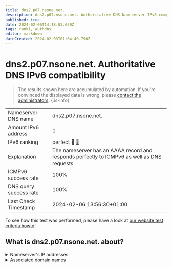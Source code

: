 ```yaml
---
title: dns2.p07.nsone.net.
description: dns2.p07.nsone.net. Authoritative DNS Nameserver IPv6 compatibility
published: true
date: 2024-02-06T14:18:03.650Z
tags: rank1, authdns
editor: markdown
dateCreated: 2024-02-03T01:04:40.790Z
---
```


# dns2.p07.nsone.net. Authoritative DNS IPv6 compatibility

> The results shown here are accumulated by automation. If you're convinced the displayed data is wrong, please [contact the administrators](/howto/chat). 
{.is-info}




|   |   |
| - | - |
| Nameserver DNS name | dns2.p07.nsone.net.
| Amount IPv6 address | 1
| IPv6 ranking | perfect :1st_place_medal: [🔗](/howto/ranking) |
| Explanation | The nameserver has an AAAA record and responds perfectly to ICMPv6 as well as DNS requests. |
| ICMPv6 success rate | 100%|
| DNS query success rate | 100% |
| Last Check Timestamp | 2024-02-06 13:56:30+01:00 |

To see how this test was performed, please have a look at [our website test criteria howto](/howto/testcriteria/authdns)!


## What is dns2.p07.nsone.net. about?




<details>
<summary>Nameserver's IP addresses</summary>

2a00:edc0:6259:7:7::2

</details>



<details>
<summary>Associated domain names</summary>

spotify.com

</details>
